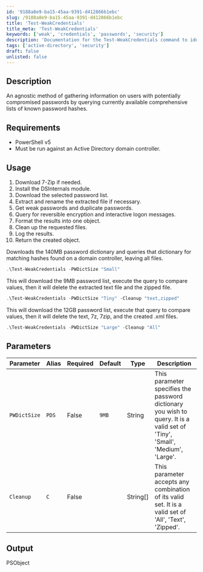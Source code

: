 ```yaml
---
id: '9188a8e9-ba15-45aa-9391-d412866b1ebc'  
slug: /9188a8e9-ba15-45aa-9391-d412866b1ebc  
title: 'Test-WeakCredentials'  
title_meta: 'Test-WeakCredentials'  
keywords: ['weak', 'credentials', 'passwords', 'security']  
description: 'Documentation for the Test-WeakCredentials command to identify users with potentially compromised passwords by querying known password hashes.'  
tags: ['active-directory', 'security']  
draft: false  
unlisted: false  
---  
```


## Description  
An agnostic method of gathering information on users with potentially compromised passwords by querying currently available comprehensive lists of known password hashes.  

## Requirements  
- PowerShell v5  
- Must be run against an Active Directory domain controller.  

## Usage  
1. Download 7-Zip if needed.  
2. Install the DSInternals module.  
3. Download the selected password list.  
4. Extract and rename the extracted file if necessary.  
5. Get weak passwords and duplicate passwords.  
6. Query for reversible encryption and interactive logon messages.  
7. Format the results into one object.  
8. Clean up the requested files.  
9. Log the results.  
10. Return the created object.  

Downloads the 140MB password dictionary and queries that dictionary for matching hashes found on a domain controller, leaving all files.  
```powershell  
.\Test-WeakCredentials -PWDictSize "Small"  
```  
This will download the 9MB password list, execute the query to compare values, then it will delete the extracted text file and the zipped file.  
```powershell  
.\Test-WeakCredentials -PWDictSize "Tiny" -Cleanup "text,zipped"  
```  
This will download the 12GB password list, execute that query to compare values, then it will delete the text, 7z, 7zip, and the created .xml files.  
```powershell  
.\Test-WeakCredentials -PWDictSize "Large" -Cleanup "All"  
```  

## Parameters  
| Parameter    | Alias | Required | Default | Type     | Description                                                                                                                     |  
| ------------ | ----- | -------- | ------- | -------- | ------------------------------------------------------------------------------------------------------------------------------- |  
| `PWDictSize` | `PDS` | False    | `9MB`   | String   | This parameter specifies the password dictionary you wish to query. It is a valid set of 'Tiny', 'Small', 'Medium', 'Large'. |  
| `Cleanup`    | `C`   | False    |         | String[] | This parameter accepts any combination of its valid set. It is a valid set of 'All', 'Text', 'Zipped'.                       |  

## Output  
PSObject  

